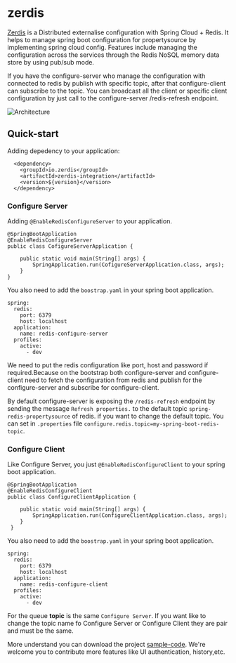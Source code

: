 # zerdis
[Zerdis](https://github.com/PheaSoy/zerdis) is a Distributed externalise configuration  with Spring Cloud + Redis. It helps to manage spring boot configuration for propertysource by implementing spring cloud config.
Features include managing the configuration across the services through the Redis NoSQL memory data store by using pub/sub mode.

If you have the configure-server who manage the configuration with connected to redis by publish with specific topic, after that configure-client can subscribe to the topic. You can broadcast all the client or specific client configuration by just call to the configure-server /redis-refresh endpoint.

<img src="https://user-images.githubusercontent.com/16829392/62006692-3d088c00-b16e-11e9-8564-3de740d53af3.png" alt="Architecture" />

## Quick-start

Adding depedency to your application:

```
  <dependency>  
    <groupId>io.zerdis</groupId>
    <artifactId>zerdis-integration</artifactId>
    <version>${version}</version>
  </dependency>
```

### Configure Server
Adding `@EnableRedisConfigureServer` to your application.
```
@SpringBootApplication
@EnableRedisConfigureServer
public class CofigureServerApplication {

	public static void main(String[] args) {
		SpringApplication.run(CofigureServerApplication.class, args);
	}
}
```
You also need to add the `boostrap.yaml` in your spring boot application.
```
spring:
  redis:
    port: 6379
    host: localhost
  application:
    name: redis-configure-server
  profiles:
    active:
      - dev
```
We need to put the redis configuration like port, host and password if required.Because on the bootstrap both configure-server and configure-client need to fetch the configuration from redis and publish for the configure-server and subscribe for configure-client.

By default configure-server is exposing the `/redis-refresh` endpoint by sending the message `Refresh properties.` to the default topic `spring-redis-propertysource` of redis. if you want to change the default topic. You can set in `.properties` file
`configure.redis.topic=my-spring-boot-redis-topic`.


### Configure Client
Like Configure Server, you just `@EnableRedisConfigureClient` to your spring boot application.
```
@SpringBootApplication
@EnableRedisConfigureClient
public class ConfigureClientApplication {

	public static void main(String[] args) {
		SpringApplication.run(ConfigureClientApplication.class, args);
	}
 }
```
You also need to add the `boostrap.yaml` in your spring boot application. 
```
spring:
  redis:
    port: 6379
    host: localhost
  application:
    name: redis-configure-client
  profiles:
    active:
      - dev
```
For the queue **topic** is the same `Configure Server`. If you want like to change the topic name fo Configure Server or Configure Client they are pair and must be the same.

More understand you can download the project [sample-code](https://github.com/PheaSoy/zerdis/tree/master/sample-code).
We're welcome you to contribute more features like UI authentication, history,etc.
